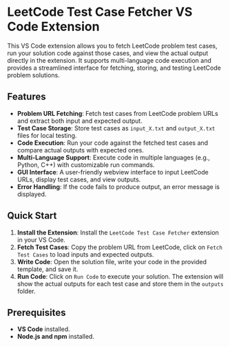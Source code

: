 # LeetCode Test Case Fetcher VS Code Extension

This VS Code extension allows you to fetch LeetCode problem test cases, run your solution code against those cases, and view the actual output directly in the extension. It supports multi-language code execution and provides a streamlined interface for fetching, storing, and testing LeetCode problem solutions.

## Features
- **Problem URL Fetching**: Fetch test cases from LeetCode problem URLs and extract both input and expected output.
- **Test Case Storage**: Store test cases as `input_X.txt` and `output_X.txt` files for local testing.
- **Code Execution**: Run your code against the fetched test cases and compare actual outputs with expected ones.
- **Multi-Language Support**: Execute code in multiple languages (e.g., Python, C++) with customizable run commands.
- **GUI Interface**: A user-friendly webview interface to input LeetCode URLs, display test cases, and view outputs.
- **Error Handling**: If the code fails to produce output, an error message is displayed.

## Quick Start

1. **Install the Extension**: Install the `LeetCode Test Case Fetcher` extension in your VS Code.
2. **Fetch Test Cases**: Copy the problem URL from LeetCode, click on `Fetch Test Cases` to load inputs and expected outputs.
3. **Write Code**: Open the solution file, write your code in the provided template, and save it.
4. **Run Code**: Click on `Run Code` to execute your solution. The extension will show the actual outputs for each test case and store them in the `outputs` folder.

## Prerequisites
- **VS Code** installed.
- **Node.js and npm** installed.